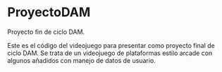 # ProyectoDAM
Proyecto fin de ciclo DAM.


Este es el código del videojuego para presentar como proyecto final de ciclo DAM.
Se trata de un videojuego de plataformas estilo arcade con algunos añadidos con manejo de datos de usuario.
